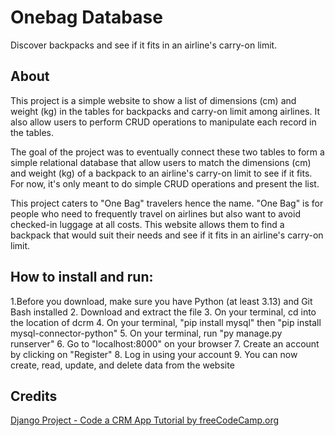 # Onebag Database #

Discover backpacks and see if it fits in an airline's carry-on limit.


## About ##
This project is a simple website to show a list of dimensions (cm) and
weight (kg) in the tables for backpacks and carry-on limit among airlines.
It also allow users to perform CRUD operations to manipulate each record
in the tables.

The goal of the project was to eventually connect these two tables to form
a simple relational database that allow users to match the dimensions (cm)
and weight (kg) of a backpack to an airline's carry-on limit to see if it
fits. For now, it's only meant to do simple CRUD operations and present
the list.

This project caters to "One Bag" travelers hence the name. "One Bag" is 
for people who need to frequently travel on airlines but also want to 
avoid checked-in luggage at all costs. This website allows them to find a 
backpack that would suit their needs and see if it fits in an airline's 
carry-on limit.


## How to install and run: ##

1.Before you download, make sure you have Python (at least 3.13) and Git Bash installed
2. Download and extract the file
3. On your terminal, cd into the location of dcrm
4. On your terminal, "pip install mysql" then "pip install mysql-connector-python"
5. On your terminal, run "py manage.py runserver"
6. Go to "localhost:8000" on your browser
7. Create an account by clicking on "Register" 
8. Log in using your account
9. You can now create, read, update, and delete data from the website



## Credits ##

[Django Project - Code a CRM App Tutorial by freeCodeCamp.org](https://youtu.be/t10QcFx7d5k?si=yS7I2iX1-ri6Fs8C)
